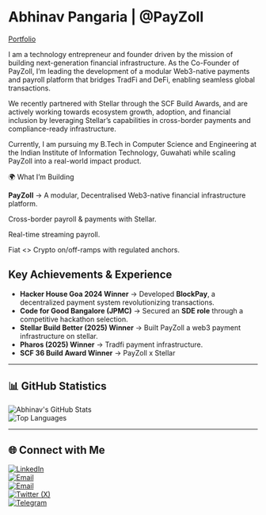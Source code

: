 # Abhinav Pangaria | @PayZoll  

[Portfolio](https://abhinav-pangaria.vercel.app/)  

I am a technology entrepreneur and founder driven by the mission of building next-generation financial infrastructure. As the Co-Founder of PayZoll, I’m leading the development of a modular Web3-native payments and payroll platform that bridges TradFi and DeFi, enabling seamless global transactions.

We recently partnered with Stellar through the SCF Build Awards, and are actively working towards ecosystem growth, adoption, and financial inclusion by leveraging Stellar’s capabilities in cross-border payments and compliance-ready infrastructure.

Currently, I am pursuing my B.Tech in Computer Science and Engineering at the Indian Institute of Information Technology, Guwahati while scaling PayZoll into a real-world impact product.

🌍 What I’m Building

**PayZoll** → A modular, Decentralised Web3-native financial infrastructure platform.

Cross-border payroll & payments with Stellar.

Real-time streaming payroll.

Fiat <> Crypto on/off-ramps with regulated anchors.

## Key Achievements & Experience  

- **Hacker House Goa 2024 Winner** → Developed **BlockPay**, a decentralized payment system revolutionizing transactions.  
- **Code for Good Bangalore (JPMC)** → Secured an **SDE role** through a competitive hackathon selection.
- **Stellar Build Better (2025) Winner** → Built PayZoll a web3 payment infrastructure on stellar.
- **Pharos (2025) Winner** → Tradfi payment infrastructure.
- **SCF 36 Build Award Winner** → PayZoll x Stellar 

---

## 📊 GitHub Statistics  

![Abhinav's GitHub Stats](https://github-readme-stats.vercel.app/api?username=18Abhinav07&show_icons=true&theme=radical)  
![Top Languages](https://github-readme-stats.vercel.app/api/top-langs/?username=18Abhinav07&layout=compact&theme=radical)  

---

## 🌐 Connect with Me  

[![LinkedIn](https://img.shields.io/badge/LinkedIn-0077B5?style=for-the-badge&logo=linkedin&logoColor=white)](https://www.linkedin.com/in/abhinavpangaria)  
[![Email](https://img.shields.io/badge/Email-D14836?style=for-the-badge&logo=gmail&logoColor=white)](mailto:abhinavpangaria2003@gmail.com)  
[![Email](https://img.shields.io/badge/Email-D14836?style=for-the-badge&logo=gmail&logoColor=white)](mailto:abhinavpangaria@payzoll.xyz)  
[![Twitter (X)](https://img.shields.io/badge/Twitter-000000?style=for-the-badge&logo=x&logoColor=white)](https://x.com/18_r_y_u_k_07)  
[![Telegram](https://img.shields.io/badge/Telegram-0088CC?style=for-the-badge&logo=telegram&logoColor=white)](https://t.me/Abhinav_1807)  

